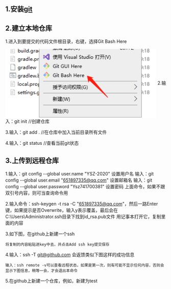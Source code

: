 ## 1.安装[git](https://git-scm.com/downloads/)
## 2.建立本地仓库
  1.进入到要提交的代码文件根目录，右键，选择Git Bash Here
  
  <img align="center" width=473 src="pics/pic1.png" />
  2.输入：git init //创建仓库
  
  3.输入：git add . //在仓库中加入当前目录所有文件
  
  4.输入：git status //查看当前git状态

## 3.上传到远程仓库
  1.输入：git config --global user.name "YSZ-2020" 设置用户名
    输入：git config --global user.email "651897335@qq.com" 设置邮箱名
    输入：git config --global user.password "Ysz741700381" 设置密码
    上面命令，如果不跟双引号内容，则可当查询命令用
    
  2.输入命令：ssh-keygen -t rsa -C "651897335@qq.com"，然后一路Enter键，如果提示是否Overwrite，输入y表示覆盖，最后会在C:\Users\Administrator\.ssh目录下找到id_rsa.pub文件
    用记事本打开它，复制里面的内容
  
  3.如下图，在github上新建一个ssh
  
    将复制的内容粘贴进key中去，并点击Add ssh key提交保存
  
  4.输入：ssh -T git@github.com 会返馈类似下图这样的成功信息
  
    输入：ssh remote -v可以查看远程状态，如果是第一次，则有可能不显示任何内容，否则会显示下图信息，稍等一会，才会退出本命令
  
  5.在github上新建一个仓库，例如，新建为test
